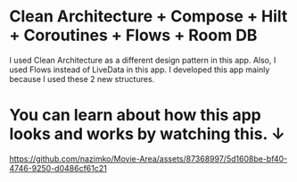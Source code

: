 # Clean Architecture + Compose + Hilt + Coroutines + Flows + Room DB

I used Clean Architecture as a different design pattern in this app. Also, I used Flows instead of LiveData in this app. I developed this app mainly because I used these 2 new structures.

# You can learn about how this app looks and works by watching this. ↓
https://github.com/nazimko/Movie-Area/assets/87368997/5d1608be-bf40-4746-9250-d0486cf61c21

